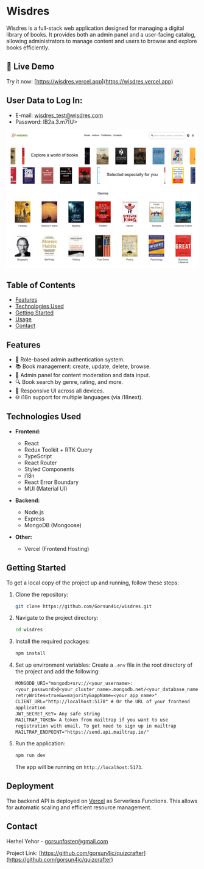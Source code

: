 
# Wisdres

Wisdres is a full-stack web application designed for managing a digital library of books. It provides both an admin panel and a user-facing catalog, allowing administrators to manage content and users to browse and explore books efficiently.

## 🚀 Live Demo

Try it now: [https://wisdres.vercel.app](https://wisdres.vercel.app)

## User Data to Log In:

- E-mail: wisdres_test@wisdres.com
- Password: lB2a.3.m7[U>

![image](preview.png)

## Table of Contents

- [Features](#features)
- [Technologies Used](#technologies-used)
- [Getting Started](#getting-started)
- [Usage](#usage)
- [Contact](#contact)

## Features

- 🔐 Role-based admin authentication system.
- 📚 Book management: create, update, delete, browse.
- 🧑 Admin panel for content moderation and data input.
- 🔍 Book search by genre, rating, and more.
- 📱 Responsive UI across all devices.
- 🌐 i18n support for multiple languages (via i18next).

## Technologies Used

- **Frontend:**
  - React
  - Redux Toolkit + RTK Query
  - TypeScript
  - React Router
  - Styled Components
  - i18n
  - React Error Boundary
  - MUI (Material UI)

- **Backend:**
  - Node.js
  - Express
  - MongoDB (Mongoose)

- **Other:**
  - Vercel (Frontend Hosting)

## Getting Started

To get a local copy of the project up and running, follow these steps:

1. Clone the repository:

   ```bash
   git clone https://github.com/Gorsun4ic/wisdres.git
   ```

2. Navigate to the project directory:

   ```bash
   cd wisdres
   ```

3. Install the required packages:

   ```bash
   npm install
   ```

4. Set up environment variables:
    Create a `.env` file in the root directory of the project and add the following:
    ```
    MONGODB_URI="mongodb+srv://<your_username>:<your_password>@<your_cluster_name>.mongodb.net/<your_database_name>?retryWrites=true&w=majority&appName=<your_app_name>"
    CLIENT_URL="http://localhost:5178" # Or the URL of your frontend application
    JWT_SECRET_KEY= Any safe string
    MAILTRAP_TOKEN= A token from mailtrap if you want to use registration with email. To get need to sign up in mailtrap
    MAILTRAP_ENDPOINT="https://send.api.mailtrap.io/"

5. Run the application:

   ```bash
   npm run dev
   ```

   The app will be running on `http://localhost:5173`.


## Deployment

The backend API is deployed on [Vercel](https://vercel.com/) as Serverless Functions. This allows for automatic scaling and efficient resource management.


## Contact

Herhel Yehor - [gorsunfoster@gmail.com](mailto:gorsunfoster@gmail.com)

Project Link: [https://github.com/gorsun4ic/quizcrafter](https://github.com/gorsun4ic/quizcrafter)
